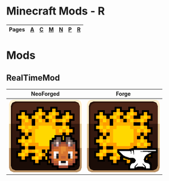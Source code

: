 # Minecraft Mods - R
| Pages | [A](https://github.com/northwesttrees-gaming/.github/tree/main/pages/a) | [C](https://github.com/northwesttrees-gaming/.github/tree/main/pages/c) | [M](https://github.com/northwesttrees-gaming/.github/tree/main/pages/m) | [N](https://github.com/northwesttrees-gaming/.github/tree/main/pages/n) | [P](https://github.com/northwesttrees-gaming/.github/tree/main/pages/p) | [R](https://github.com/northwesttrees-gaming/.github/tree/main/pages/r) |
| --- | --- | --- | --- | --- | --- | --- |
# Mods
## RealTimeMod
| NeoForged | Forge |
| --- | --- |
| [![realtimemod_logo](https://github.com/northwesttrees-gaming/.github/blob/main/mods/logos/realtimemod_neoforged_logo_github.png)](https://github.com/northwesttrees-gaming/RealTimeMod-Reborn) | [![realtimemod_logo](https://github.com/northwesttrees-gaming/.github/blob/main/mods/logos/realtimemod_minecraft_forge_logo_github.png)](https://github.com/northwesttrees-gaming/Real-Time-Mod) |
